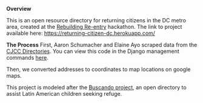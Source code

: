 <strong>Overview</strong>

This is an open resource directory for returning citizens in the DC metro area, created at the <a href="http://rebuildingreentry.com/">Rebuilding Re-entry</a> hackathon. The link to project available here: https://returning-citizen-dc.herokuapp.com/ 

<strong>The Process</strong>
First, Aaron Schumacher and Elaine Ayo scraped data from the <a href="http://cjcc.dc.gov/">CJCC Directories</a>. You can view this code in the Django management commands <a href="https://github.com/millzpaugh/returning_citizen/tree/master/app/management/scraping">here</a>.

Then, we converted addresses to coordinates to map locations on google maps. 

This project is modeled after the <a href="www.buscandomaryland.com">Buscando project</a>, an open directory to assist Latin American children seeking refuge. 




